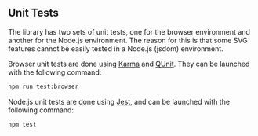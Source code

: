 
## Unit Tests

The library has two sets of unit tests, one for the browser environment and another for the Node.js environment. The reason for this is that some SVG features cannot be easily tested in a Node.js (jsdom) environment.

Browser unit tests are done using [Karma](https://github.com/karma-runner/karma) and [QUnit](https://qunitjs.com/). They can be launched with the following command:

```cmd
npm run test:browser
```

Node.js unit tests are done using [Jest](https://github.com/facebook/jest), and can be launched with the following command:

```cmd
npm test
```